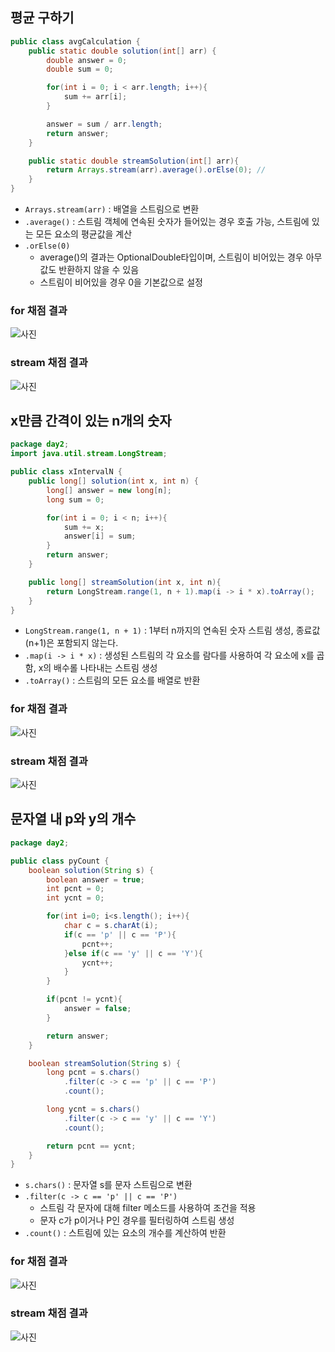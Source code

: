 ## 평균 구하기
```java
public class avgCalculation {
	public static double solution(int[] arr) {
		double answer = 0;
		double sum = 0;

		for(int i = 0; i < arr.length; i++){
			sum += arr[i];
		}

		answer = sum / arr.length;
		return answer;
	}

	public static double streamSolution(int[] arr){
		return Arrays.stream(arr).average().orElse(0); // 
	}
}
```
- `Arrays.stream(arr)` : 배열을 스트림으로 변환
- `.average()` : 스트림 객체에 연속된 숫자가 들어있는 경우 호출 가능, 스트림에 있는 모든 요소의 평균값을 계산
- `.orElse(0)`
  - average()의 결과는 OptionalDouble타입이며, 스트림이 비어있는 경우 아무값도 반환하지 않을 수 있음
  - 스트림이 비어있을 경우 0을 기본값으로 설정
### for 채점 결과
![사진](avg_for.png)
### stream 채점 결과
![사진](avg_stream.png)
## x만큼 간격이 있는 n개의 숫자
```java
package day2;
import java.util.stream.LongStream;

public class xIntervalN {
	public long[] solution(int x, int n) {
		long[] answer = new long[n];
		long sum = 0;

		for(int i = 0; i < n; i++){
			sum += x;
			answer[i] = sum;
		}
		return answer;
	}

	public long[] streamSolution(int x, int n){
		return LongStream.range(1, n + 1).map(i -> i * x).toArray();
	}
}
```
- `LongStream.range(1, n + 1)` : 1부터 n까지의 연속된 숫자 스트림 생성, 종료값(n+1)은 포함되지 않는다.
- `.map(i -> i * x)` : 생성된 스트림의 각 요소를 람다를 사용하여 각 요소에 x를 곱함, x의 배수롤 나타내는 스트림 생성
- `.toArray()` : 스트림의 모든 요소를 배열로 반환
### for 채점 결과
![사진](xnfor.png)
### stream 채점 결과
![사진](xnstream.png)
## 문자열 내 p와 y의 개수
```java
package day2;

public class pyCount {
	boolean solution(String s) {
		boolean answer = true;
		int pcnt = 0;
		int ycnt = 0;

		for(int i=0; i<s.length(); i++){
			char c = s.charAt(i);
			if(c == 'p' || c == 'P'){
				pcnt++;
			}else if(c == 'y' || c == 'Y'){
				ycnt++;
			}
		}

		if(pcnt != ycnt){
			answer = false;
		}

		return answer;
	}

	boolean streamSolution(String s) {
		long pcnt = s.chars()
			.filter(c -> c == 'p' || c == 'P')
			.count();

		long ycnt = s.chars()
			.filter(c -> c == 'y' || c == 'Y')
			.count();

		return pcnt == ycnt;
	}
}

```
- `s.chars()` : 문자열 s를 문자 스트림으로 변환 
- `.filter(c -> c == 'p' || c == 'P')`
  - 스트림 각 문자에 대해 filter 메소드를 사용하여 조건을 적용
  - 문자 c가 p이거나 P인 경우를 필터링하여 스트림 생성
- `.count()` : 스트림에 있는 요소의 개수를 계산하여 반환
### for 채점 결과
![사진](pyfor.png)
### stream 채점 결과
![사진](pystream.png)
